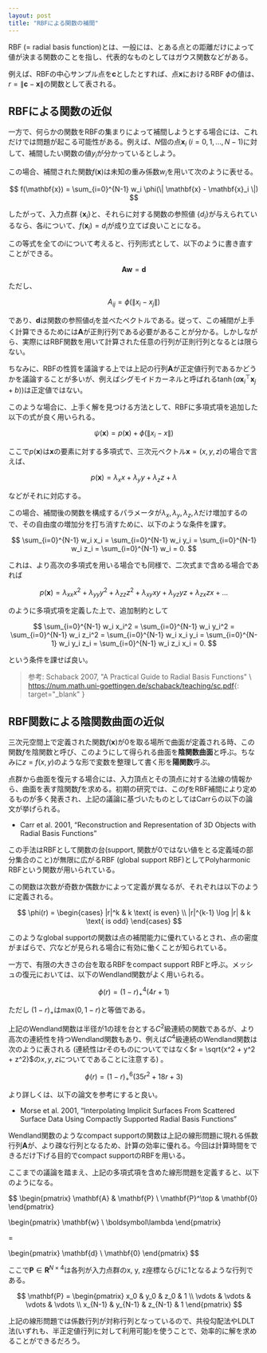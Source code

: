 ```yaml
---
layout: post
title: "RBFによる関数の補間"
---
```


RBF (= radial basis function)とは、一般には、とある点との距離だけによって値が決まる関数のことを指し、代表的なものとしてはガウス関数などがある。

例えば、RBFの中心サンプル点を$\mathbf{c}$としたとすれば、点$\mathbf{x}$におけるRBF $\phi$の値は、$r = \| \mathbf{c} - \mathbf{x} \|$の関数として表される。

## RBFによる関数の近似

一方で、何らかの関数をRBFの集まりによって補間しようとする場合には、これだけでは問題が起こる可能性がある。例えば、$N$個の点$\mathbf{x}_i$ ($i = 0, 1, \ldots, N-1$)に対して、補間したい関数の値$y_i$が分かっているとしよう。

この場合、補間された関数$f(\mathbf{x})$は未知の重み係数$w_i$を用いて次のように表せる。

$$
f(\mathbf{x}) = \sum_{i=0}^{N-1} w_i \phi(\| \mathbf{x} - \mathbf{x}_i \|)
$$

したがって、入力点群 $\{ \mathbf{x}_i \}$と、それらに対する関数の参照値 $\{ d_i \}$が与えられているなら、各$i$について、$f(\mathbf{x}_i) = d_i$が成り立てば良いことになる。

この等式を全ての$i$について考えると、行列形式として、以下のように書き直すことができる。

$$
\mathbf{A} \mathbf{w} = \mathbf{d}
$$

ただし、

$$
A_{ij} = \phi(\| x_i - x_j\|)
$$

であり、$\mathbf{d}$は関数の参照値$d_i$を並べたベクトルである。従って、この補間が上手く計算できるためには$\mathbf{A}$が正則行列である必要があることが分かる。しかしながら、実際にはRBF関数を用いて計算された任意の行列が正則行列となるとは限らない。

ちなみに、RBFの性質を議論する上では上記の行列$\mathbf{A}$が正定値行列であるかどうかを議論することが多いが、例えばシグモイドカーネルと呼ばれる$\tanh(a \mathbf{x}_i^\top \mathbf{x}_j + b))$は正定値ではない。

このような場合に、上手く解を見つける方法として、RBFに多項式項を追加した以下の式が良く用いられる。

$$
\psi(\mathbf{x}) = p(\mathbf{x}) + \phi(\| x_i - x \|)
$$

ここで$p(\mathbf{x})$は$\mathbf{x}$の要素に対する多項式で、三次元ベクトル$\mathbf{x} = (x, y, z)$の場合で言えば、

$$
p(\mathbf{x}) = \lambda_x x + \lambda_y y + \lambda_z z + \lambda
$$

などがそれに対応する。

この場合、補間後の関数を構成するパラメータが$\lambda_x, \lambda_y, \lambda_z, \lambda$だけ増加するので、その自由度の増加分を打ち消すために、以下のような条件を課す。

$$
\sum_{i=0}^{N-1} w_i x_i = \sum_{i=0}^{N-1} w_i y_i = \sum_{i=0}^{N-1} w_i z_i = \sum_{i=0}^{N-1} w_i = 0.
$$

これは、より高次の多項式を用いる場合でも同様で、二次式まで含める場合であれば

$$
p(\mathbf{x}) = \lambda_{xx} x^2 + \lambda_{yy} y^2 + \lambda_{zz} z^2 + \lambda_{xy} xy + \lambda_{yz} yz + \lambda_{zx} zx + ...
$$

のように多項式項を定義した上で、追加制約として

$$
\sum_{i=0}^{N-1} w_i x_i^2 = \sum_{i=0}^{N-1} w_i y_i^2 = \sum_{i=0}^{N-1} w_i z_i^2 = \sum_{i=0}^{N-1} w_i x_i y_i = \sum_{i=0}^{N-1} w_i y_i z_i = \sum_{i=0}^{N-1} w_i z_i x_i = 0.
$$

という条件を課せば良い。

> 参考: Schaback 2007, "A Practical Guide to Radial Basis Functions" \\
> <https://num.math.uni-goettingen.de/schaback/teaching/sc.pdf>{: target="_blank" }

## RBF関数による陰関数曲面の近似

三次元空間上で定義された関数$f(\mathbf{x})$が0を取る場所で曲面が定義される時、この関数$f$を陰関数と呼び、このようにして得られる曲面を**陰関数曲面**と呼ぶ。ちなみに$z = f(x, y)$のような形で変数を整理して書く形を**陽関数**呼ぶ。

点群から曲面を復元する場合には、入力頂点とその頂点に対する法線の情報から、曲面を表す陰関数$f$を求める。初期の研究では、この$f$をRBF補間により定めるものが多く発表され、上記の議論に基づいたものとしてはCarrらの以下の論文が挙げられる。

* Carr et al. 2001, “Reconstruction and Representation of 3D Objects with Radial Basis Functions”

この手法はRBFとして関数の台(support, 関数が0ではない値をとる定義域の部分集合のこと)が無限に広がるRBF (global support RBF)としてPolyharmonic RBFという関数が用いられている。

この関数は次数が奇数か偶数かによって定義が異なるが、それぞれは以下のように定義される。

$$
\phi(r) = \begin{cases}
|r|^k & k \text{ is even} \\
|r|^{k-1} \log |r| & k \text{ is odd}
\end{cases}
$$

このようなglobal supportの関数は点の補間能力に優れているとされ、点の密度がまばらで、穴などが見られる場合に有効に働くことが知られている。

一方で、有限の大きさの台を取るRBFをcompact support RBFと呼ぶ。メッシュの復元においては、以下のWendland関数がよく用いられる。

$$
\phi(r) = (1 - r)_{+}^4 (4r + 1)
$$

ただし $(1 - r)_+$は$\text{max}(0, 1 - r)$と等価である。

上記のWendland関数は半径が1の球を台とする$C^2$級連続の関数であるが、より高次の連続性を持つWendland関数もあり、例えば$C^4$級連続のWendland関数は次のように表される (連続性は$r$そのものについてではなく$r = \sqrt{x^2 + y^2 + z^2}$の$x, y, z$についてであることに注意する) 。

$$
\phi(r) = (1 - r)_{+}^6 (35 r^2 + 18r + 3)
$$

より詳しくは、以下の論文を参考にすると良い。

* Morse et al. 2001, “Interpolating Implicit Surfaces From Scattered Surface Data Using Compactly Supported Radial Basis Functions”

Wendland関数のようなcompact supportの関数は上記の線形問題に現れる係数行列$\mathbf{A}$が、より疎な行列となるため、計算の効率に優れる。今回は計算時間をできるだけ下げる目的でcompact supportのRBFを用いる。

ここまでの議論を踏まえ、上記の多項式項を含めた線形問題を定義すると、以下のようになる。

$$
\begin{pmatrix}
\mathbf{A} & \mathbf{P} \\
\mathbf{P}^\top & \mathbf{0}
\end{pmatrix}

\begin{pmatrix}
\mathbf{w} \\
\boldsymbol\lambda
\end{pmatrix}

=

\begin{pmatrix}
\mathbf{d} \\
\mathbf{0}
\end{pmatrix}
$$

ここで$\mathbf{P} \in \mathbf{R}^{N \times 4}$は各列が入力点群のx, y, z座標ならびに1となるような行列である。

$$
\mathbf{P} = \begin{pmatrix}
x_0 & y_0 & z_0 & 1 \\
\vdots & \vdots & \vdots & \vdots \\
x_{N-1} & y_{N-1} & z_{N-1} & 1
\end{pmatrix}
$$

上記の線形問題では係数行列が対称行列となっているので、共役勾配法やLDLT法(いずれも、半正定値行列に対して利用可能)を使うことで、効率的に解を求めることができるだろう。
